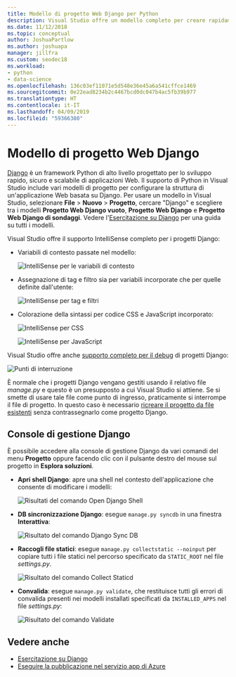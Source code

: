 ```yaml
---
title: Modello di progetto Web Django per Python
description: Visual Studio offre un modello completo per creare rapidamente applicazioni Web Django con Python.
ms.date: 11/12/2018
ms.topic: conceptual
author: JoshuaPartlow
ms.author: joshuapa
manager: jillfra
ms.custom: seodec18
ms.workload:
- python
- data-science
ms.openlocfilehash: 136c03ef11071e5d548e36e45a6a541cffce1469
ms.sourcegitcommit: 0e22ead8234b2c4467bcd0dc047b4ac5fb39b977
ms.translationtype: HT
ms.contentlocale: it-IT
ms.lasthandoff: 04/09/2019
ms.locfileid: "59366380"
---
```

# <a name="django-web-project-template"></a>Modello di progetto Web Django

[Django](https://www.djangoproject.com/) è un framework Python di alto livello progettato per lo sviluppo rapido, sicuro e scalabile di applicazioni Web. Il supporto di Python in Visual Studio include vari modelli di progetto per configurare la struttura di un'applicazione Web basata su Django. Per usare un modello in Visual Studio, selezionare **File** > **Nuovo** > **Progetto**, cercare "Django" e scegliere tra i modelli **Progetto Web Django vuoto**, **Progetto Web Django** e **Progetto Web Django di sondaggi**. Vedere l'[Esercitazione su Django](learn-django-in-visual-studio-step-01-project-and-solution.md) per una guida su tutti i modelli.

Visual Studio offre il supporto IntelliSense completo per i progetti Django:

- Variabili di contesto passate nel modello:

    ![IntelliSense per le variabili di contesto](media/template-django-intellisense.png)

- Assegnazione di tag e filtro sia per variabili incorporate che per quelle definite dall'utente:

    ![IntelliSense per tag e filtri](media/template-django-intellisense-filter.png)

- Colorazione della sintassi per codice CSS e JavaScript incorporato:

    ![IntelliSense per CSS](media/template-django-intellisense-css.png)

    ![IntelliSense per JavaScript](media/template-django-intellisense-js.png)

Visual Studio offre anche [supporto completo per il debug](debugging-python-in-visual-studio.md) di progetti Django:

![Punti di interruzione](media/template-django-debugging.png)

È normale che i progetti Django vengano gestiti usando il relativo file *manage.py* e questo è un presupposto a cui Visual Studio si attiene. Se si smette di usare tale file come punto di ingresso, praticamente si interrompe il file di progetto. In questo caso è necessario [ricreare il progetto da file esistenti](managing-python-projects-in-visual-studio.md#create-a-project-from-existing-files) senza contrassegnarlo come progetto Django.

## <a name="django-management-console"></a>Console di gestione Django

È possibile accedere alla console di gestione Django da vari comandi del menu **Progetto** oppure facendo clic con il pulsante destro del mouse sul progetto in **Esplora soluzioni**.

- **Apri shell Django**: apre una shell nel contesto dell'applicazione che consente di modificare i modelli:

    ![Risultati del comando Open Django Shell](media/template-django-console-shell.png)

- **DB sincronizzazione Django**: esegue `manage.py syncdb` in una finestra **Interattiva**:

    ![Risultato del comando Django Sync DB](media/template-django-console-sync-db.png)

- **Raccogli file statici**: esegue `manage.py collectstatic --noinput` per copiare tutti i file statici nel percorso specificato da `STATIC_ROOT` nel file *settings.py*.

    ![Risultato del comando Collect Staticd](media/template-django-console-collect-static.png)

- **Convalida**: esegue `manage.py validate`, che restituisce tutti gli errori di convalida presenti nei modelli installati specificati da `INSTALLED_APPS` nel file *settings.py*:

    ![Risultato del comando Validate](media/template-django-console-validate.png)

## <a name="see-also"></a>Vedere anche

- [Esercitazione su Django](learn-django-in-visual-studio-step-01-project-and-solution.md)
- [Eseguire la pubblicazione nel servizio app di Azure](publishing-python-web-applications-to-azure-from-visual-studio.md)
